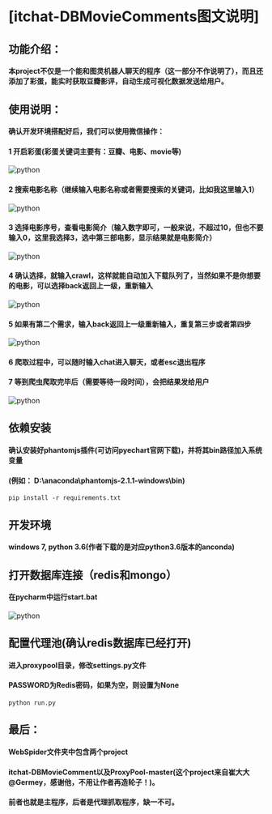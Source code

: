 # [itchat-DBMovieComments图文说明]

## 功能介绍：
#### 本project不仅是一个能和图灵机器人聊天的程序（这一部分不作说明了），而且还添加了彩蛋，能实时获取豆瓣影评，自动生成可视化数据发送给用户。

## 使用说明：
#### 确认开发环境搭配好后，我们可以使用微信操作：
#### 1 开启彩蛋(彩蛋关键词主要有：豆瓣、电影、movie等)
![python](https://github.com/zhu733756/WebSpider/blob/spiders/source/1.png)
#### 2 搜索电影名称（继续输入电影名称或者需要搜索的关键词，比如我这里输入1）
![python](https://github.com/zhu733756/WebSpider/blob/spiders/source/2.png)
#### 3 选择电影序号，查看电影简介（输入数字即可，一般来说，不超过10，但也不要输入0，这里我选择3，选中第三部电影，显示结果就是电影简介）
![python](https://github.com/zhu733756/WebSpider/blob/spiders/source/3.png)
#### 4 确认选择，就输入crawl，这样就能自动加入下载队列了，当然如果不是你想要的电影，可以选择back返回上一级，重新输入
![python](https://github.com/zhu733756/WebSpider/blob/spiders/source/5.png)
#### 5 如果有第二个需求，输入back返回上一级重新输入，重复第三步或者第四步
![python](https://github.com/zhu733756/WebSpider/blob/spiders/source/4.png)
#### 6 爬取过程中，可以随时输入chat进入聊天，或者esc退出程序
#### 7 等到爬虫爬取完毕后（需要等待一段时间），会把结果发给用户
![python](https://github.com/zhu733756/WebSpider/blob/spiders/source/6.png)

## 依赖安装
#### 确认安装好phantomjs插件(可访问pyechart官网下载)，并将其bin路径加入系统变量
#### (例如： D:\anaconda\phantomjs-2.1.1-windows\bin)
```
pip install -r requirements.txt
```

## 开发环境
#### windows 7, python 3.6(作者下载的是对应python3.6版本的anconda)

## 打开数据库连接（redis和mongo）
#### 在pycharm中运行start.bat
![python](https://github.com/zhu733756/WebSpider/blob/spiders/source/7.png)

## 配置代理池(确认redis数据库已经打开)
#### 进入proxypool目录，修改settings.py文件
#### PASSWORD为Redis密码，如果为空，则设置为None
```
python run.py
```

## 最后：
#### WebSpider文件夹中包含两个project
#### itchat-DBMovieComment以及ProxyPool-master(这个project来自崔大大@Germey，感谢他，不用让作者再造轮子！)。
#### 前者也就是主程序，后者是代理抓取程序，缺一不可。
